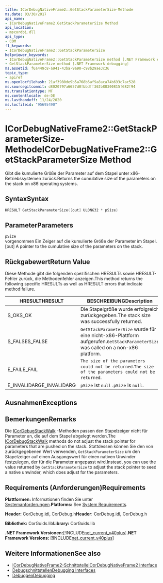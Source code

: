 ```yaml
---
title: ICorDebugNativeFrame2::GetStackParameterSize-Methode
ms.date: 03/30/2017
api_name:
- ICorDebugNativeFrame2.GetStackParameterSize Method
api_location:
- mscordbi.dll
api_type:
- COM
f1_keywords:
- ICorDebugNativeFrame2::GetStackParameterSize
helpviewer_keywords:
- ICorDebugNativeFrame2::GetStackParameterSize method [.NET Framework debugging]
- GetStackParameterSize method [.NET Framework debugging]
ms.assetid: f6a449c8-a941-43ba-9a90-c98b29ae3c36
topic_type:
- apiref
ms.openlocfilehash: 21af3980de9b5a768b6af9a8aca74b693c7ac528
ms.sourcegitcommit: d8020797a6657d0fbbdff362b80300815f682f94
ms.translationtype: MT
ms.contentlocale: de-DE
ms.lasthandoff: 11/24/2020
ms.locfileid: "95695490"
---
```

# <a name="icordebugnativeframe2getstackparametersize-method"></a><span data-ttu-id="22bf2-102">ICorDebugNativeFrame2::GetStackParameterSize-Methode</span><span class="sxs-lookup"><span data-stu-id="22bf2-102">ICorDebugNativeFrame2::GetStackParameterSize Method</span></span>

<span data-ttu-id="22bf2-103">Gibt die kumulierte Größe der Parameter auf dem Stapel unter x86-Betriebssystemen zurück.</span><span class="sxs-lookup"><span data-stu-id="22bf2-103">Returns the cumulative size of the parameters on the stack on x86 operating systems.</span></span>  
  
## <a name="syntax"></a><span data-ttu-id="22bf2-104">Syntax</span><span class="sxs-lookup"><span data-stu-id="22bf2-104">Syntax</span></span>  
  
```cpp  
HRESULT GetStackParameterSize([out] ULONG32 * pSize)  
```  
  
## <a name="parameters"></a><span data-ttu-id="22bf2-105">Parameter</span><span class="sxs-lookup"><span data-stu-id="22bf2-105">Parameters</span></span>  

 `pSize`  
 <span data-ttu-id="22bf2-106">vorgenommen Ein Zeiger auf die kumulierte Größe der Parameter im Stapel.</span><span class="sxs-lookup"><span data-stu-id="22bf2-106">[out] A pointer to the cumulative size of the parameters on the stack.</span></span>  
  
## <a name="return-value"></a><span data-ttu-id="22bf2-107">Rückgabewert</span><span class="sxs-lookup"><span data-stu-id="22bf2-107">Return Value</span></span>  

 <span data-ttu-id="22bf2-108">Diese Methode gibt die folgenden spezifischen HRESULTs sowie HRESULT-Fehler zurück, die Methodenfehler anzeigen.</span><span class="sxs-lookup"><span data-stu-id="22bf2-108">This method returns the following specific HRESULTs as well as HRESULT errors that indicate method failure.</span></span>  
  
|<span data-ttu-id="22bf2-109">HRESULT</span><span class="sxs-lookup"><span data-stu-id="22bf2-109">HRESULT</span></span>|<span data-ttu-id="22bf2-110">BESCHREIBUNG</span><span class="sxs-lookup"><span data-stu-id="22bf2-110">Description</span></span>|  
|-------------|-----------------|  
|<span data-ttu-id="22bf2-111">S_OK</span><span class="sxs-lookup"><span data-stu-id="22bf2-111">S_OK</span></span>|<span data-ttu-id="22bf2-112">Die Stapelgröße wurde erfolgreich zurückgegeben.</span><span class="sxs-lookup"><span data-stu-id="22bf2-112">The stack size was successfully returned.</span></span>|  
|<span data-ttu-id="22bf2-113">S_FALSE</span><span class="sxs-lookup"><span data-stu-id="22bf2-113">S_FALSE</span></span>|<span data-ttu-id="22bf2-114">`GetStackParameterSize` wurde für eine nicht-x86-Plattform aufgerufen.</span><span class="sxs-lookup"><span data-stu-id="22bf2-114">`GetStackParameterSize` was called on a non-x86 platform.</span></span>|  
|<span data-ttu-id="22bf2-115">E_FAIL</span><span class="sxs-lookup"><span data-stu-id="22bf2-115">E_FAIL</span></span>|<span data-ttu-id="22bf2-116">`The size of the parameters could not be returned`.</span><span class="sxs-lookup"><span data-stu-id="22bf2-116">`The size of the parameters could not be returned`.</span></span>|  
|<span data-ttu-id="22bf2-117">E_INVALIDARG</span><span class="sxs-lookup"><span data-stu-id="22bf2-117">E_INVALIDARG</span></span>|<span data-ttu-id="22bf2-118">`pSize` Ist `null` .</span><span class="sxs-lookup"><span data-stu-id="22bf2-118">`pSize` Is `null`.</span></span>|  
  
## <a name="exceptions"></a><span data-ttu-id="22bf2-119">Ausnahmen</span><span class="sxs-lookup"><span data-stu-id="22bf2-119">Exceptions</span></span>  
  
## <a name="remarks"></a><span data-ttu-id="22bf2-120">Bemerkungen</span><span class="sxs-lookup"><span data-stu-id="22bf2-120">Remarks</span></span>  

 <span data-ttu-id="22bf2-121">Die [ICorDebugStackWalk](icordebugstackwalk-interface.md) -Methoden passen den Stapelzeiger nicht für Parameter an, die auf dem Stapel abgelegt werden.</span><span class="sxs-lookup"><span data-stu-id="22bf2-121">The [ICorDebugStackWalk](icordebugstackwalk-interface.md) methods do not adjust the stack pointer for parameters that are pushed on the stack.</span></span> <span data-ttu-id="22bf2-122">Stattdessen können Sie den von zurückgegebenen Wert verwenden, `GetStackParameterSize` um den Stapelzeiger auf einen Ausgangswert für einen nativen Unwinder festzulegen, der für die Parameter angepasst wird.</span><span class="sxs-lookup"><span data-stu-id="22bf2-122">Instead, you can use the value returned by `GetStackParameterSize` to adjust the stack pointer to seed a native unwinder, which does adjust for the parameters.</span></span>  
  
## <a name="requirements"></a><span data-ttu-id="22bf2-123">Requirements (Anforderungen)</span><span class="sxs-lookup"><span data-stu-id="22bf2-123">Requirements</span></span>  

 <span data-ttu-id="22bf2-124">**Plattformen:** Informationen finden Sie unter [Systemanforderungen](../../get-started/system-requirements.md).</span><span class="sxs-lookup"><span data-stu-id="22bf2-124">**Platforms:** See [System Requirements](../../get-started/system-requirements.md).</span></span>  
  
 <span data-ttu-id="22bf2-125">**Header:** CorDebug.idl, CorDebug.h</span><span class="sxs-lookup"><span data-stu-id="22bf2-125">**Header:** CorDebug.idl, CorDebug.h</span></span>  
  
 <span data-ttu-id="22bf2-126">**Bibliothek:** CorGuids.lib</span><span class="sxs-lookup"><span data-stu-id="22bf2-126">**Library:** CorGuids.lib</span></span>  
  
 <span data-ttu-id="22bf2-127">**.NET Framework Versionen:**[!INCLUDE[net_current_v40plus](../../../../includes/net-current-v40plus-md.md)]</span><span class="sxs-lookup"><span data-stu-id="22bf2-127">**.NET Framework Versions:** [!INCLUDE[net_current_v40plus](../../../../includes/net-current-v40plus-md.md)]</span></span>  
  
## <a name="see-also"></a><span data-ttu-id="22bf2-128">Weitere Informationen</span><span class="sxs-lookup"><span data-stu-id="22bf2-128">See also</span></span>

- [<span data-ttu-id="22bf2-129">ICorDebugNativeFrame2-Schnittstelle</span><span class="sxs-lookup"><span data-stu-id="22bf2-129">ICorDebugNativeFrame2 Interface</span></span>](icordebugnativeframe2-interface.md)
- [<span data-ttu-id="22bf2-130">Debugschnittstellen</span><span class="sxs-lookup"><span data-stu-id="22bf2-130">Debugging Interfaces</span></span>](debugging-interfaces.md)
- [<span data-ttu-id="22bf2-131">Debuggen</span><span class="sxs-lookup"><span data-stu-id="22bf2-131">Debugging</span></span>](index.md)
